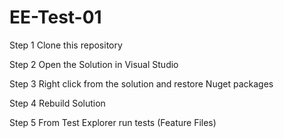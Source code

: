 # EE-Test-01

Step 1 Clone this repository

Step 2 Open the Solution in Visual Studio

Step 3 Right click from the solution and restore Nuget packages

Step 4 Rebuild Solution

Step 5 From Test Explorer run tests (Feature Files)
